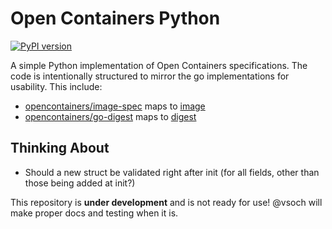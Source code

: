 # Open Containers Python

[![PyPI version](https://badge.fury.io/py/opencontainers.svg)](https://pypi.org/project/opencontainers/)

A simple Python implementation of Open Containers specifications. The code
is intentionally structured to mirror the go implementations for usability.
This include:

 - [opencontainers/image-spec](https://github.com/opencontainers/image-spec/tree/master/specs-go) maps to [image](opencontainers/image)
 - [opencontainers/go-digest](https://github.com/opencontainers/go-digest) maps to [digest](opencontainers/digest)

## Thinking About

 - Should a new struct be validated right after init (for all fields, other than
those being added at init?)

This repository is **under development** and is not ready for use! @vsoch will
make proper docs and testing when it is.
